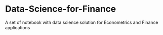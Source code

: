 # Data-Science-for-Finance
A set of notebook with data science solution for Econometrics and Finance applications
